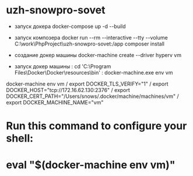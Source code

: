 # uzh-snowpro-sovet

- запуск докера
    docker-compose up -d --build

- запуск композера
docker run --rm --interactive --tty --volume C:\work\PhpProject\uzh-snowpro-sovet:/app composer install

- создание докер машины
docker-machine create --driver hyperv vm

- запуск докер машины
: cd 'C:\Program Files\Docker\Docker\resources\bin\'
: docker-machine.exe env vm

docker-machine env vm /
 export DOCKER_TLS_VERIFY="1" /
 export DOCKER_HOST="tcp://172.16.62.130:2376" /
 export DOCKER_CERT_PATH="/Users/snows/.docker/machine/machines/vm" /
 export DOCKER_MACHINE_NAME="vm"
 # Run this command to configure your shell:
 # eval "$(docker-machine env vm)"